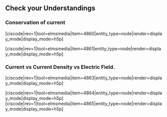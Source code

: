 ## Check your Understandings

### Conservation of current

[ciscode|rev=1|tool=elmsmedia|item=4860|entity_type=node|render=display_mode|display_mode=h5p]

[ciscode|rev=1|tool=elmsmedia|item=4861|entity_type=node|render=display_mode|display_mode=h5p]

###  Current vs Current Density vs Electric Field. 

[ciscode|rev=1|tool=elmsmedia|item=4863|entity_type=node|render=display_mode|display_mode=h5p]

[ciscode|rev=1|tool=elmsmedia|item=4864|entity_type=node|render=display_mode|display_mode=h5p]
[ciscode|rev=1|tool=elmsmedia|item=4865|entity_type=node|render=display_mode|display_mode=h5p]